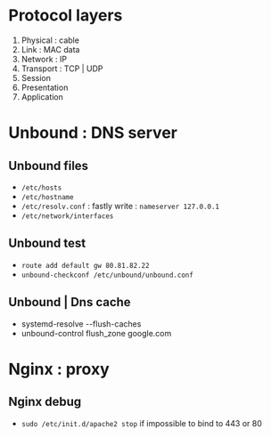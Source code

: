 # Protocol layers

1. Physical : cable
2. Link : MAC data
3. Network : IP
4. Transport : TCP | UDP
5. Session
6. Presentation
7. Application


# Unbound : DNS server

## Unbound files
* `/etc/hosts`
* `/etc/hostname`
* `/etc/resolv.conf` : fastly write : `nameserver 127.0.0.1`
* `/etc/network/interfaces`

## Unbound test

* `route add default gw 80.81.82.22`
* `unbound-checkconf /etc/unbound/unbound.conf`

## Unbound | Dns cache

* systemd-resolve --flush-caches
* unbound-control flush_zone google.com

# Nginx : proxy

## Nginx debug
* `sudo /etc/init.d/apache2 stop` if impossible to bind to 443 or 80
